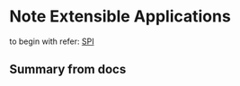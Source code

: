 # Note Extensible Applications

to begin with refer: [SPI](https://docs.oracle.com/javase/tutorial/ext/basics/spi.html#introduction)

## Summary from docs
